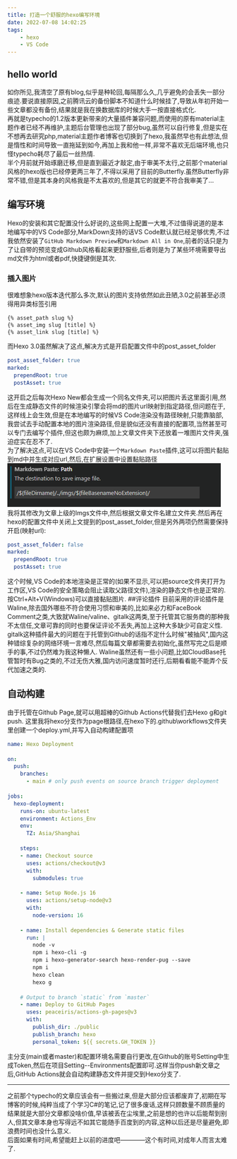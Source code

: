 ```yaml
---
title: 打造一个舒服的hexo编写环境
date: 2022-07-08 14:02:25
tags: 
    - hexo
    - VS Code
---
```

## hello world
如你所见,我清空了原有blog,似乎是种轮回,每隔那么久,几乎避免的会丢失一部分痕迹.要说直接原因,之前腾讯云的备份脚本不知道什么时候挂了,导致从年初开始一些文章都没有备份,结果就是我在换数据库的时候大手一按直接格式化.  
再就是typecho的1.2版本更新带来的大量插件兼容问题,而使用的原有material主题作者已经不再维护,主题后台管理也出现了部分bug,虽然可以自行修复,但是实在不想再去研究php,material主题作者博客也切换到了hexo,我虽然早也有此想法,但是惰性和时间导致一直拖延到如今,再加上我和他一样,非常不喜欢无后端环境,也只怪typecho耗尽了最后一丝热情.  
半个月前就开始琢磨迁移,但是直到最近才敲定,由于审美不太行,之前那个material风格的hexo版也已经停更两三年了,不得以采用了目前的Butterfly.虽然Butterfly非常不错,但是其本身的风格我是不太喜欢的,但是其它的就更不符合我审美了...

## 编写环境
Hexo的安装和其它配置没什么好说的,这些网上配置一大堆,不过值得说道的是本地编写中的VS Code部分,MarkDown支持的话VS Code默认就已经足够优秀,不过我依然安装了`GitHub Markdown Preview`和`Markdown All in One`,前者的话只是为了让自带的预览变成Github风格看起来更舒服些,后者则是为了某些环境需要导出md文件为html或者pdf,快捷键倒是其次.
### 插入图片
很难想象hexo版本迭代那么多次,默认的图片支持依然如此丑陋,3.0之前甚至必须得用异类标签引用
```base
{% asset_path slug %}
{% asset_img slug [title] %}
{% asset_link slug [title] %}
```
而Hexo 3.0虽然解决了这点,解决方式是开启配置文件中的post_asset_folder
``` yml
post_asset_folder: true
marked:
  prependRoot: true
  postAsset: true
```
这开启之后每次Hexo New都会生成一个同名文件夹,可以把图片丢这里面引用,然后在生成静态文件的时候渲染引擎会将md的图片url映射到指定路径,但问题在于,这样线上会生效,但是在本地编写的时候VS Code渲染没有路径映射,只能靠脑部,我尝试去手动配置本地的图片渲染路径,但是貌似还没有直接的配置项,当然甚至可以专门去编写个插件,但这也颇为麻烦,加上文章文件夹下还放着一堆图片文件夹,强迫症实在忍不了.  
为了解决这点,可以在VS Code中安装一个`Markdown Paste`插件,这可以将图片黏贴到md中并生成对应url,然后,在扩展设置中设置黏贴路径
![](../imgs/hello-world/20220712132139.png)  
我将其修改为文章上级的Imgs文件中,然后根据文章文件名建立文件夹.然后再在hexo的配置文件中关闭上文提到的post_asset_folder,但是另外两项仍然需要保持开启(映射url):
``` yml
post_asset_folder: false
marked:
  prependRoot: true
  postAsset: true
```
这个时候,VS Code的本地渲染是正常的(如果不显示,可以把source文件夹打开为工作区,VS Code的安全策略会阻止读取父路径文件),渲染的静态文件也是正常的.按Ctrl+Alt+V(Windows)可以直接黏贴图片.
##评论插件
目前采用的评论插件是Waline,除去国外哪些不符合使用习惯和审美的,比如来必力和FaceBook Comment之类,大致就Waline/valine、gitalk这两类,至于托管其它服务商的那种我不太信任,文章可靠的同时也要保证评论不丢失,再加上这种大多缺少可自定义性.  
gitalk这种插件最大的问题在于托管到Github的话指不定什么时候"被抽风",国内这种错综复杂的网络环境一言难尽,然后每篇文章都需要去初始化,虽然写完之后是顺手的事,不过仍然难为我这种懒人.
Waline虽然还有一些小问题,比如CloudBase托管暂时有Bug之类的,不过无伤大雅,国内访问速度暂时还行,后期看看能不能弄个反代加速之类的.

## 自动构建

由于托管在Github Page,就可以用超棒的Github Actions代替我们去Hexo g和git push.
这里我将hexo分支作为page根路径,在hexo下的.github\workflows文件夹里创建一个deploy.yml,并写入自动构建配置项
```yml
name: Hexo Deployment

on:
  push:
    branches:
      - main # only push events on source branch trigger deployment

jobs:
  hexo-deployment:
    runs-on: ubuntu-latest
    environment: Actions_Env
    env:
      TZ: Asia/Shanghai

    steps:
    - name: Checkout source
      uses: actions/checkout@v3
      with:
        submodules: true

    - name: Setup Node.js 16
      uses: actions/setup-node@v3
      with:
        node-version: 16

    - name: Install dependencies & Generate static files
      run: |
        node -v
        npm i hexo-cli -g
        npm i hexo-generator-search hexo-render-pug --save
        npm i
        hexo clean
        hexo g
        
    # Output to branch `static` from `master`
    - name: Deploy to GitHub Pages
      uses: peaceiris/actions-gh-pages@v3
      with:
        publish_dir: ./public
        publish_branch: hexo
        personal_token: ${{ secrets.GH_TOKEN }}
```
主分支(main或者master)和配置环境名需要自行更改,在Github的账号Setting中生成Token,然后在项目Setting--Environments配置即可.这样当你push新文章之后,GitHub Actions就会自动构建静态文件并提交到Hexo分支了.

---

之前那个typecho的文章应该会有一些搬过来,但是大部分应该都废弃了,初期在写博客的时候,纯粹当成了个学习C#的笔记,记了很多废话,这样只顾数量不顾质量的结果就是大部分文章都没啥价值,早该被丢在尘埃里,之前是想的也许以后能帮到别人,但其文章本身也写得远不如其它能随手百度到的内容,这种以后还是尽量避免,即浪费时间也没什么意义.  
后面如果有时间,希望能赶上以前的进度吧————这个有时间,对成年人而言太难了.